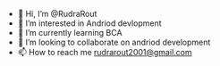 - 👋 Hi, I’m @RudraRout
- 👀 I’m interested in Andriod devlopment
- 🌱 I’m currently learning  BCA
- 💞️ I’m looking to collaborate on andriod development
- 📫 How to reach me rudrarout2001@gmail.com

<!---
RudraRout/RudraRout is a ✨ special ✨ repository because its `README.md` (this file) appears on your GitHub profile.
You can click the Preview link to take a look at your changes.
--->
